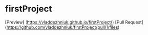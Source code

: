 # firstProject

[Preview] (https://vladdezhniuk.github.io/firstProject/)
[Pull Request] (https://github.com/vladdezhniuk/firstProject/pull/1/files)